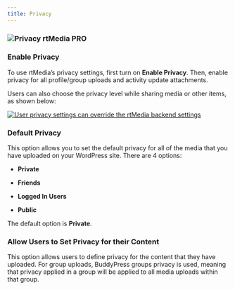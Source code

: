```yaml
---
title: Privacy
---
```


### ![Privacy rtMedia PRO](http://docs.rtcamp.com/wp-content/uploads/2014/06/Privacy-rtMedia-PRO.jpg)


### Enable Privacy


To use rtMedia’s privacy settings, first turn on **Enable Privacy**. Then, enable privacy for all profile/group uploads and activity update attachments.

Users can also choose the privacy level while sharing media or other items, as shown below:

[![User privacy settings can override the rtMedia backend settings](https://rtcamp.com/wp-content/uploads/2013/09/UsersSettingPrivacyBuddyPressUpdates.png)](https://rtcamp.com/wp-content/uploads/2013/09/UsersSettingPrivacyBuddyPressUpdates.png)


### Default Privacy


This option allows you to set the default privacy for all of the media that you have uploaded on your WordPress site. There are 4 options:

	
  * **Private**

	
  * **Friends**

	
  * **Logged In Users**

	
  * **Public**


The default option is **Private**.


### Allow Users to Set Privacy for their Content


This option allows users to define privacy for the content that they have uploaded. For group uploads, BuddyPress groups privacy is used, meaning that privacy applied in a group will be applied to all media uploads within that group.

